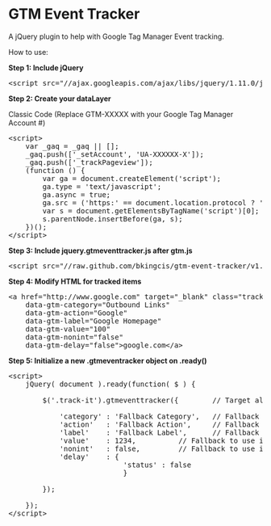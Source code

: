 GTM Event Tracker
==============

A jQuery plugin to help with Google Tag Manager Event tracking.

How to use:

<strong>Step 1: Include jQuery</strong>

<pre>
&lt;script src="//ajax.googleapis.com/ajax/libs/jquery/1.11.0/jquery.min.js"&gt;&lt;/script&gt;
</pre>

<strong>Step 2: Create your dataLayer</strong>

Classic Code (Replace GTM-XXXXX with your Google Tag Manager Account #)
<pre>
&lt;script&gt;
	var _gaq = _gaq || [];
	_gaq.push(['_setAccount', 'UA-XXXXXX-X']);
	_gaq.push(['_trackPageview']);
	(function () {
		var ga = document.createElement('script');
		ga.type = 'text/javascript';
		ga.async = true;
		ga.src = ('https:' == document.location.protocol ? 'https://ssl' : 'http://www') + '.google-analytics.com/ga.js';
		var s = document.getElementsByTagName('script')[0];
		s.parentNode.insertBefore(ga, s);
	})();
&lt;/script&gt;
</pre>


<strong>Step 3: Include jquery.gtmeventtracker.js after gtm.js</strong>

<pre>
&lt;script src="//raw.github.com/bkingcis/gtm-event-tracker/v1.0/jquery.gtmeventtracker.js"&gt;&lt;/script&gt;
</pre>

<strong>Step 4: Modify HTML for tracked items</strong>

<pre>
&lt;a href="http://www.google.com" target="_blank" class="track-it" 
    data-gtm-category="Outbound Links" 
    data-gtm-action="Google" 
    data-gtm-label="Google Homepage" 
    data-gtm-value="100" 
    data-gtm-nonint="false" 
    data-gtm-delay="false"&gt;google.com&lt;/a&gt;
</pre>

<strong>Step 5: Initialize a new .gtmeventracker object on .ready()</strong>

<pre>
&lt;script&gt;
	jQuery( document ).ready(function( $ ) {
	
		$('.track-it').gtmeventtracker({ 		// Target all elements with class "track-it"
		
	  		'category' : 'Fallback Category',	// Fallback to use if data-ga-category attribute isn't set
	  		'action'   : 'Fallback Action',		// Fallback to use if data-ga-action attribute isn't set
	  		'label'    : 'Fallback Label',		// Fallback to use if data-ga-label attribute isn't set
	  		'value'    : 1234,			// Fallback to use if data-ga-value attribute isn't set
	  		'nonint'   : false,			// Fallback to use if data-ga-nonint attribute isn't set
	  		'delay'    : {
	  		               'status' : false 
			               }
			               
		});	
		
	});
&lt;/script&gt;
</pre>
